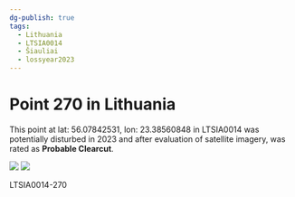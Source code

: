 ```yaml
---
dg-publish: true
tags:
  - Lithuania
  - LTSIA0014
  - Šiauliai
  - lossyear2023
---
```


# Point 270 in Lithuania

This point at lat: 56.07842531, lon: 23.38560848 in LTSIA0014 was potentially disturbed in 2023 and after evaluation of satellite imagery, was rated as **Probable Clearcut**.

<div class='juxtapose' data-showcredits='false'>
<img src='https://baserow-backend-production20240528124524339000000001.s3.amazonaws.com/user_files/upuNzg6XYoP9IgY4rLqRkmr1lAQe8CGM_330c4bd631d44d0f4b75d1d2f2b94ff6e980dea14c49ef1332698f274e1a6772.png' data-label='September 2020' />
<img src='https://baserow-backend-production20240528124524339000000001.s3.amazonaws.com/user_files/HLygi9wkkVN3XarkW7oTdlH2IpVQbydS_eaa33e7a80a19b21fd0edff1ea808dcd73e11e113cdc91820169156e958d00d7.png' data-label='June 2023' />
</div>

LTSIA0014-270